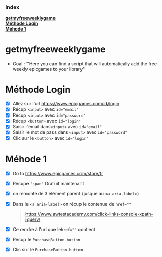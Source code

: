 ### Index
**[getmyfreeweeklygame](https://github.com/qgeffard/getmyfreeweeklygame/blob/master/README.md#getmyfreeweeklygame)**</br>
**[Méthode Login](https://github.com/qgeffard/getmyfreeweeklygame/blob/master/README.md#m%C3%A9thode-login)**</br>
**[Méhode 1](https://github.com/qgeffard/getmyfreeweeklygame/blob/master/README.md#m%C3%A9hode-1)**</br>

# getmyfreeweeklygame
- Goal :
''Here you can find a script that will automatically add the free weekly epicgames to your library''

# Méthode Login
- [x] Allez sur l'url https://www.epicgames.com/id/login
- [x] Récup  `<input>` avec `id="email"`
- [x] Récup  `<input>` avec `id="password"`
- [x] Récup `<button>` avec `id="login"`
- [x] Saisir l'email dans`<input>` avec `id="email"`
- [x] Saisir le mot de pass dans `<input>` avec `id="password"`
- [x] Clic sur le `<button>` avec `id="login"`

# Méhode 1
- [x] Go to https://www.epicgames.com/store/fr

- [x] Récupe `"span"` Gratuit maintenant

- [x] on remonte de 3 élément parent (jusque au `<a aria-label>`)

- [x] Dans le `<a aria-label>` on récup le contenue de `href=""`

  >  https://www.swtestacademy.com/click-links-console-xpath-jquery/ 

- [x] Ce rendre à l'url que le`href=""` contient

- [x] Récup le `PurchaseButton-button`

- [x] Clic sur le `PurchaseButton-button`

